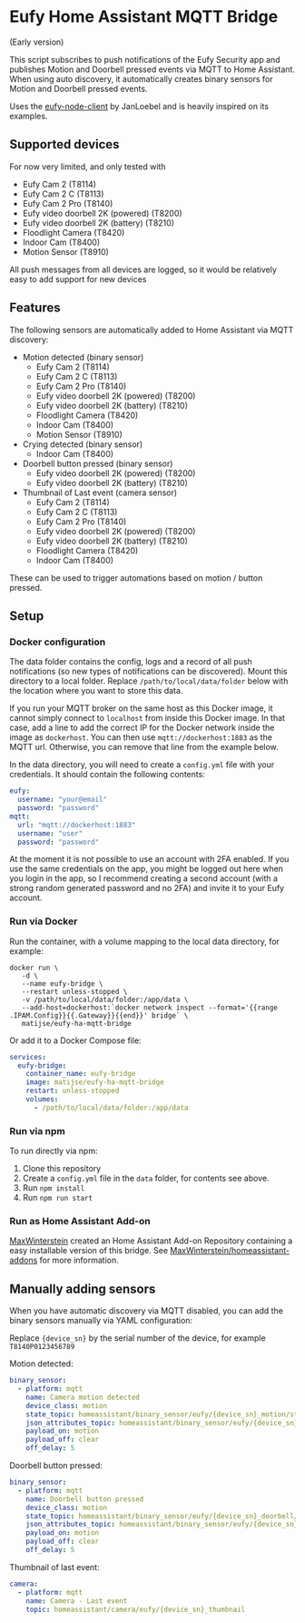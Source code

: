 # Eufy Home Assistant MQTT Bridge

(Early version) 

This script subscribes to push notifications of the Eufy Security app and publishes Motion and Doorbell pressed events
via MQTT to Home Assistant. When using auto discovery, it automatically creates binary sensors for Motion and
Doorbell pressed events. 

Uses the [eufy-node-client](https://github.com/JanLoebel/eufy-node-client) by JanLoebel and is heavily inspired on 
its examples.

## Supported devices

For now very limited, and only tested with

* Eufy Cam 2 (T8114)
* Eufy Cam 2 C (T8113)
* Eufy Cam 2 Pro (T8140)
* Eufy video doorbell 2K (powered) (T8200)
* Eufy video doorbell 2K (battery) (T8210)
* Floodlight Camera (T8420)
* Indoor Cam (T8400)
* Motion Sensor (T8910)

All push messages from all devices are logged, so it would be relatively easy to add support for new devices

## Features

The following sensors are automatically added to Home Assistant via MQTT discovery:

* Motion detected (binary sensor)
    * Eufy Cam 2 (T8114)
    * Eufy Cam 2 C (T8113)
    * Eufy Cam 2 Pro (T8140)
    * Eufy video doorbell 2K (powered) (T8200)
    * Eufy video doorbell 2K (battery) (T8210)
    * Floodlight Camera (T8420)
    * Indoor Cam (T8400)
    * Motion Sensor (T8910)
* Crying detected (binary sensor)
    * Indoor Cam (T8400)
* Doorbell button pressed (binary sensor)
    * Eufy video doorbell 2K (powered) (T8200)
    * Eufy video doorbell 2K (battery) (T8210)
* Thumbnail of Last event (camera sensor)
    * Eufy Cam 2 (T8114)
    * Eufy Cam 2 C (T8113)
    * Eufy Cam 2 Pro (T8140)
    * Eufy video doorbell 2K (powered) (T8200)
    * Eufy video doorbell 2K (battery) (T8210)
    * Floodlight Camera (T8420)
    * Indoor Cam (T8400)
    
These can be used to trigger automations based on motion / button pressed.

## Setup 

### Docker configuration

The data folder contains the config, logs and a record of all push notifications (so new types of notifications can
be discovered). Mount this directory to a local folder. Replace `/path/to/local/data/folder`
below with the location where you want to store this data.

If you run your MQTT broker on the same host as this Docker image, it cannot simply connect to `localhost` from inside
this Docker image. In that case, add a line to add the correct IP for the Docker network inside the image as 
`dockerhost`. You can then use `mqtt://dockerhost:1883` as the MQTT url. Otherwise, you can remove that line from the
example below.

In the data directory, you will need to create a `config.yml` file with your credentials. It should contain the 
following contents:

```yaml
eufy:
  username: "your@email"
  password: "password"
mqtt:
  url: "mqtt://dockerhost:1883"
  username: "user"
  password: "password"
```

At the moment it is not possible to use an account with 2FA enabled. If you use the same credentials on the app, you 
might be logged out here when you login in the app, so I recommend creating a second account (with a strong random 
generated password and no 2FA) and invite it to your Eufy account.

### Run via Docker

Run the container, with a volume mapping to the local data directory, for example:

```shell
docker run \
   -d \
   --name eufy-bridge \
   --restart unless-stopped \
   -v /path/to/local/data/folder:/app/data \
   --add-host=dockerhost:`docker network inspect --format='{{range .IPAM.Config}}{{.Gateway}}{{end}}' bridge` \
   matijse/eufy-ha-mqtt-bridge
```

Or add it to a Docker Compose file:

```yaml
services:
  eufy-bridge:
    container_name: eufy-bridge
    image: matijse/eufy-ha-mqtt-bridge
    restart: unless-stopped
    volumes:
      - /path/to/local/data/folder:/app/data
```

### Run via npm

To run directly via npm:

1. Clone this repository
1. Create a `config.yml` file in the `data` folder, for contents see above.
1. Run `npm install`
1. Run `npm run start`

### Run as Home Assistant Add-on

[MaxWinterstein](https://github.com/MaxWinterstein/) created an Home Assistant Add-on Repository containing a easy installable version of this bridge. See [MaxWinterstein/homeassistant-addons](https://github.com/MaxWinterstein/homeassistant-addons) for more information.

## Manually adding sensors

When you have automatic discovery via MQTT disabled, you can add the binary sensors manually via YAML configuration:

Replace `{device_sn}` by the serial number of the device, for example `T8140P0123456789`

Motion detected:

```yaml
binary_sensor:
  - platform: mqtt
    name: Camera motion detected
    device_class: motion
    state_topic: homeassistant/binary_sensor/eufy/{device_sn}_motion/state
    json_attributes_topic: homeassistant/binary_sensor/eufy/{device_sn}_motion/attributes
    payload_on: motion
    payload_off: clear
    off_delay: 5
```

Doorbell button pressed:

```yaml
binary_sensor:
  - platform: mqtt
    name: Doorbell button pressed
    device_class: motion
    state_topic: homeassistant/binary_sensor/eufy/{device_sn}_doorbell/state
    json_attributes_topic: homeassistant/binary_sensor/eufy/{device_sn}_doorbell/attributes
    payload_on: motion
    payload_off: clear
    off_delay: 5
```

Thumbnail of last event:

```yaml
camera:
  - platform: mqtt
    name: Camera - Last event
    topic: homeassistant/camera/eufy/{device_sn}_thumbnail
```
